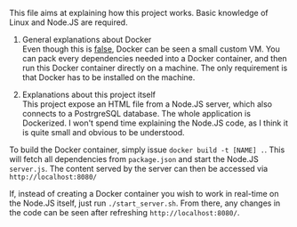 This file aims at explaining how this project works.
Basic knowledge of Linux and Node.JS are required.

1. General explanations about Docker <br/>
Even though this is [false](https://stackoverflow.com/questions/16047306/how-is-docker-different-from-a-normal-virtual-machine), Docker can be seen a small custom VM.
You can pack every dependencies needed into a Docker container, and then run this Docker container directly on a machine. The only requirement is that Docker has to be installed on the machine.

2. Explanations about this project itself <br/>
This project expose an HTML file from a Node.JS server, which also connects to a PostrgreSQL database. The whole application is Dockerized.
I won't spend time explaining the Node.JS code, as I think it is quite small and obvious to be understood.

To build the Docker container, simply issue `docker build -t [NAME] .`. This will fetch all dependencies from `package.json` and start the Node.JS `server.js`. The content served by the server can then be accessed via `http://localhost:8080/`

If, instead of creating a Docker container you wish to work in real-time on the Node.JS itself, just run `./start_server.sh`. From there, any changes in the code can be seen after refreshing `http://localhost:8080/`.
